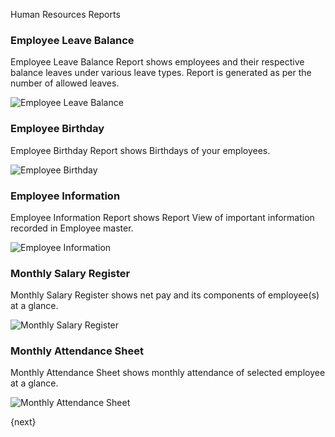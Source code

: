 Human Resources Reports

### Employee Leave Balance

Employee Leave Balance Report shows employees and their respective balance leaves under various leave types. Report is generated as per the number of allowed leaves.

<img alt="Employee Leave Balance" class="screenshot" src="{{docs_base_url}}/assets/img/human-resources/employee-leave-balance-report.png">

### Employee Birthday

Employee Birthday Report shows Birthdays of your employees.

<img alt="Employee Birthday" class="screenshot" src="{{docs_base_url}}/assets/img/human-resources/employee-birthday-report.png">

### Employee Information

Employee Information Report shows Report View of important information recorded in Employee master.

<img alt="Employee Information" class="screenshot" src="{{docs_base_url}}/assets/img/human-resources/employee-information-report.png">

### Monthly Salary Register

Monthly Salary Register shows net pay and its components of employee(s) at a glance.

<img alt="Monthly Salary Register" class="screenshot" src="{{docs_base_url}}/assets/img/human-resources/monthly-salary-register-report.png">


### Monthly Attendance Sheet

Monthly Attendance Sheet shows monthly attendance of selected employee at a glance.

<img alt="Monthly Attendance Sheet" class="screenshot" src="{{docs_base_url}}/assets/img/human-resources/monthly-attendance-sheet-report.png">

{next}
